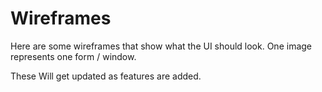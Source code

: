 # Wireframes
Here are some wireframes that show what the UI should look. One image represents one form / window.

These Will get updated as features are added.